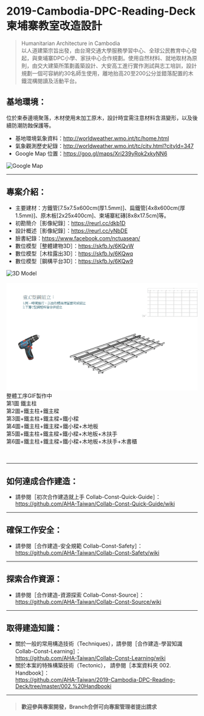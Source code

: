 # 2019-Cambodia-DPC-Reading-Deck 柬埔寨教室改造設計
>Humanitarian Architecture in Cambodia<br/>
>以人道建築宗旨出發，由台灣交通大學服務學習中心、全球公民教育中心發起，與柬埔寨DPC小學、家扶中心合作規劃。使用自然材料、就地取材為原則，由交大建築所策劃義築設計、大安高工進行實作測試與志工培訓，設計規劃一個可容納約30名師生使用，離地抬高20至200公分並錯落配置的木鐵混構閱讀及活動平台。<br/>

## 基地環境：<br/>
位於柬泰邊境聚落，木材使用未加工原木，設計時宜需注意材料含濕變形，以及後續防潮防蝕保護等。<br/>
* 基地環境氣象資料：http://worldweather.wmo.int/tc/home.html <br/>
* 氣象觀測歷史紀錄：http://worldweather.wmo.int/tc/city.html?cityId=347 <br/>
* Google Map 位置：https://goo.gl/maps/Xri239yRok2xkyNN6  <br/>

![](https://github.com/AHA-Taiwan/2019-Cambodia-DPC-Reading-Deck/blob/master/001.%20Blueprint/README%20IMAGE/DPC%20Gmap.png "Google Map")
***
## 專案介紹：<br/>
* 主要建材：方鐵管[7.5x7.5x600cm(厚1.5mm)]、扁鐵管[4x8x600cm(厚1.5mm)]、原木板[2x25x400cm]、柬埔寨紅磚[8x8x17.5cm]等。
* 初勘簡介［影像紀錄］：https://reurl.cc/dkb1D
* 設計概述［影像紀錄］：https://reurl.cc/yNbDE
* 臉書紀錄：https://www.facebook.com/nctuasean/ 
* 數位模型［整體建物3D］：https://skfb.ly/6KQvW<br/>
* 數位模型［木柱露出3D］：https://skfb.ly/6KQwq<br/>
* 數位模型［鋼構平台3D］：https://skfb.ly/6KQw9<br/>

![](https://github.com/AHA-Taiwan/2019-Cambodia-DPC-Reading-Deck/blob/master/001.%20Blueprint/README%20IMAGE/DPC%20sketchfab.PNG "3D Model")
<br/>
<br/>
![](https://github.com/AHA-Taiwan/TEST-Fushan-Taitung-2013/blob/master/005.%20Training%20Methods/Handbook.gif "handbook.gif")
整體工序GIF製作中<br/>
第1圖 鐵主柱<br/>
第2圖+鐵主柱+鐵主樑<br/>
第3圖+鐵主柱+鐵主樑+鐵小樑<br/>
第4圖+鐵主柱+鐵主樑+鐵小樑+木地板<br/>
第5圖+鐵主柱+鐵主樑+鐵小樑+木地板+木扶手<br/>
第6圖+鐵主柱+鐵主樑+鐵小樑+木地板+木扶手+木書櫃<br/>
<br/>
<br/>
***
## 如何達成合作建造：<br/>
* 請參閱［初次合作建造就上手 Collab-Const-Quick-Guide］：<br/>
https://github.com/AHA-Taiwan/Collab-Const-Quick-Guide/wiki <br/>
***
## 確保工作安全：<br/>
* 請參閱［合作建造-安全規範 Collab-Const-Safety］：<br/>
https://github.com/AHA-Taiwan/Collab-Const-Safety/wiki <br/>
***
## 探索合作資源：<br/>
* 請參閱［合作建造-資源探索 Collab-Const-Source］：<br/>
https://github.com/AHA-Taiwan/Collab-Const-Source/wiki <br/>
***
## 取得建造知識：<br/>
* 關於一般的常用構造技術（Techniques），請參閱［合作建造-學習知識 Collab-Const-Learning］：<br/>
https://github.com/AHA-Taiwan/Collab-Const-Learning/wiki <br/>
* 關於本案的特殊構築技術（Tectonic）， 請參閱［本案資料夾 002. Handbook］：<br/>
https://github.com/AHA-Taiwan/2019-Cambodia-DPC-Reading-Deck/tree/master/002.%20Handbooki <br/>
***

> #### 歡迎參與專案開發，Branch合併可向專案管理者提出請求

